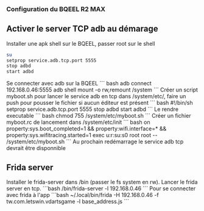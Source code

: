 ### Configuration du BQEEL R2 MAX
## Activer le server TCP adb au démarage
Installer une apk shell sur le BQEEL, passer root sur le shell 
```bash
su
setprop service.adb.tcp.port 5555
stop adbd
start adbd
```
Se connecter avec adb sur la BQEEL
´´´ bash
adb connect 192.168.0.46:5555
adb shell
mount -o rw,remount /system
´´´
Créer un script myboot.sh pour lancer le service adb en tcp dans /system/etc/, faire un push pour pousser le fichier si aucun éditeur est présent
´´´ bash
#!/bin/sh
setprop service.adb.tcp.port 5555
stop adbd
start adbd
´´´
Le rendre executable
´´´ bash
chmod 755 /system/etc/myboot.sh
´´´
Créer un fichier myboot.rc de lancement dans /system/etc/init
´´´ bash
on property:sys.boot_completed=1 && property:wifi.interface=* && property:sys.wifitracing.started=1
    exec u:r:su:s0 root root -- /system/etc/myboot.sh
´´´
Au prochain redémarrage le service adb tcp devrait être disponnible
## Frida server
Installer le frida-server dans /bin (passer le fs system en rw).
Lancer le frida server en tcp.
´´´bash
/bin/frida-server -l 192.168.0.46
´´´
Pour se connecter avec frida à l'app
´´´bash
 ~/.local/bin/frida  -H 192.168.0.46 -f tw.com.letswin.vdartsgame -l base_address.js
 ´´´
